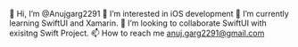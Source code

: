 👋 Hi, I’m @Anujgarg2291
👀 I’m interested in iOS development
🌱 I’m currently learning SwiftUI and Xamarin.
💞️ I’m looking to collaborate SwiftUI with exisitng Swift Project.
📫 How to reach me anuj.garg2291@gmail.com
